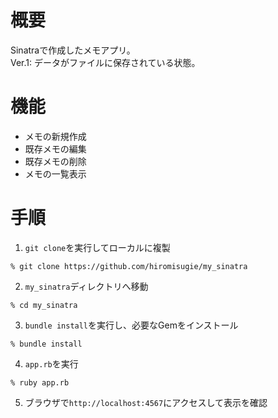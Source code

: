 # 概要
Sinatraで作成したメモアプリ。<br/>
Ver.1: データがファイルに保存されている状態。

# 機能
- メモの新規作成
- 既存メモの編集
- 既存メモの削除
- メモの一覧表示

# 手順
1. `git clone`を実行してローカルに複製
```
% git clone https://github.com/hiromisugie/my_sinatra
```

2. `my_sinatra`ディレクトリへ移動
```
% cd my_sinatra
```

3. `bundle install`を実行し、必要なGemをインストール
```
% bundle install
```

4. `app.rb`を実行
```
% ruby app.rb
```

5. ブラウザで`http://localhost:4567`にアクセスして表示を確認